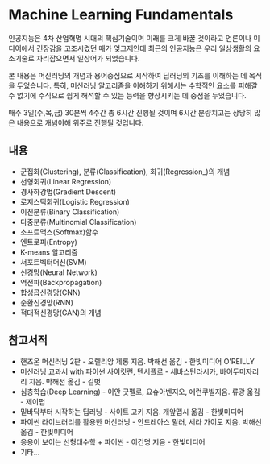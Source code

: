 # Machine Learning Fundamentals

인공지능은 4차 산업혁명 시대의 핵심기술이며 미래를 크게 바꿀 것이라고 언론이나 미디어에서 긴장감을 고조시켰던 때가 엊그제인데 
최근의 인공지능은 우리 일상생활의 요소기술로 자리잡으면서 일상어가 되었습니다.

본 내용은 머신러닝의 개념과 용어중심으로 시작하여 딥러닝의 기초를 이해하는 데 목적을 두었습니다. 
특히, 머신러닝 알고리즘을 이해하기 위해서는 수학적인 요소를 피해갈 수 없기에 수식으로 쉽게 해석할 수 있는 능력을 향상시키는 데 중점을 두었습니다.

매주 3일(수,목,금) 30분씩 4주간 총 6시간 진행될 것이며 6시간 분량치고는 상당히 많은 내용으로 개념이해 위주로 진행될 것입니다.

## 내용

* 군집화(Clustering), 분류(Classification), 회귀(Regression_)의 개념
* 선형회귀(Linear Regression)
* 경사하강법(Gradient Descent)
* 로지스틱회귀(Logistic Regression)
* 이진분류(Binary Classification)
* 다중분류(Multinomial Classification)
* 소프트맥스(Softmax)함수
* 엔트로피(Entropy)
* K-means 알고리즘
* 서포트벡터머신(SVM)
* 신경망(Neural Network)
* 역전파(Backpropagation)
* 합성곱신경망(CNN)
* 순환신경망(RNN)
* 적대적신경망(GAN)의 개념

## 참고서적
* 핸즈온 머신러닝 2판 - 오렐리앙 제롱 지음. 박해선 옮김 - 한빛미디어 O'REILLY
* 머신러닝 교과서 with 파이썬 사이킷런, 텐서플로 - 세바스탄라시카, 바이두미자리리 지음. 박해선 옮김 - 길벗
* 심층학습(Deep Learning) - 이안 굿펠로, 요슈아벤지오, 에런쿠빌지음.  류광 옮김 - 제이펍
* 밑바닥부터 시작하는 딥러닝 - 사이트 고키 지음. 개앞맵시 옮김 - 한빛미디어
* 파이썬 라이브러리를 활용한 머신러닝 - 안드레아스 뮐러, 세라 가이도 지음. 박해선 옮김 - 한빛미디어
* 응용이 보이는 선형대수학 + 파이썬 - 이건명 지음 - 한빛미디어
* 기타...
